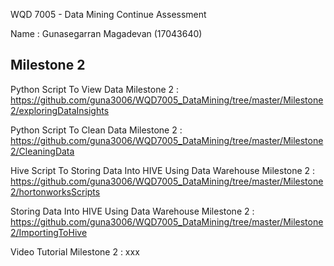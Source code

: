 WQD 7005 - Data Mining
Continue Assessment

Name : Gunasegarran Magadevan (17043640)

Milestone 2
------------
Python Script To View Data Milestone 2 : https://github.com/guna3006/WQD7005_DataMining/tree/master/Milestone2/exploringDataInsights

Python Script To Clean Data Milestone 2 : https://github.com/guna3006/WQD7005_DataMining/tree/master/Milestone2/CleaningData

Hive Script To Storing Data Into HIVE Using Data Warehouse Milestone 2 : https://github.com/guna3006/WQD7005_DataMining/tree/master/Milestone2/hortonworksScripts

Storing Data Into HIVE Using Data Warehouse Milestone 2 : https://github.com/guna3006/WQD7005_DataMining/tree/master/Milestone2/ImportingToHive

Video Tutorial Milestone 2 : xxx
